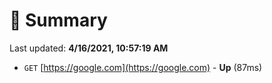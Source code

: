 # 📖 Summary
Last updated: **4/16/2021, 10:57:19 AM**

- `GET` [https://google.com](https://google.com) - **Up** (87ms)
